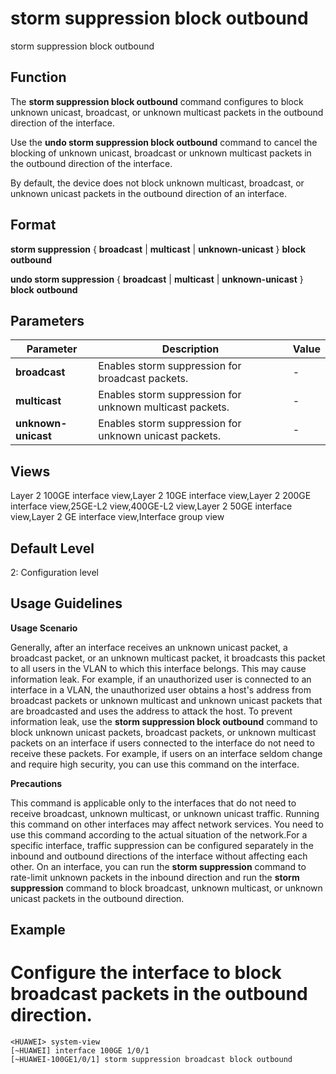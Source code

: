 storm suppression block outbound
================================

storm suppression block outbound

Function
--------



The **storm suppression block outbound** command configures to block unknown unicast, broadcast, or unknown multicast packets in the outbound direction of the interface.

Use the **undo storm suppression block outbound** command to cancel the blocking of unknown unicast, broadcast or unknown multicast packets in the outbound direction of the interface.



By default, the device does not block unknown multicast, broadcast, or unknown unicast packets in the outbound direction of an interface.


Format
------

**storm suppression** { **broadcast** | **multicast** | **unknown-unicast** } **block** **outbound**

**undo storm suppression** { **broadcast** | **multicast** | **unknown-unicast** } **block** **outbound**


Parameters
----------

| Parameter | Description | Value |
| --- | --- | --- |
| **broadcast** | Enables storm suppression for broadcast packets. | - |
| **multicast** | Enables storm suppression for unknown multicast packets. | - |
| **unknown-unicast** | Enables storm suppression for unknown unicast packets. | - |



Views
-----

Layer 2 100GE interface view,Layer 2 10GE interface view,Layer 2 200GE interface view,25GE-L2 view,400GE-L2 view,Layer 2 50GE interface view,Layer 2 GE interface view,Interface group view


Default Level
-------------

2: Configuration level


Usage Guidelines
----------------

**Usage Scenario**

Generally, after an interface receives an unknown unicast packet, a broadcast packet, or an unknown multicast packet, it broadcasts this packet to all users in the VLAN to which this interface belongs. This may cause information leak. For example, if an unauthorized user is connected to an interface in a VLAN, the unauthorized user obtains a host's address from broadcast packets or unknown multicast and unknown unicast packets that are broadcasted and uses the address to attack the host. To prevent information leak, use the **storm suppression block outbound** command to block unknown unicast packets, broadcast packets, or unknown multicast packets on an interface if users connected to the interface do not need to receive these packets. For example, if users on an interface seldom change and require high security, you can use this command on the interface.

**Precautions**



This command is applicable only to the interfaces that do not need to receive broadcast, unknown multicast, or unknown unicast traffic. Running this command on other interfaces may affect network services. You need to use this command according to the actual situation of the network.For a specific interface, traffic suppression can be configured separately in the inbound and outbound directions of the interface without affecting each other. On an interface, you can run the **storm suppression** command to rate-limit unknown packets in the inbound direction and run the **storm suppression** command to block broadcast, unknown multicast, or unknown unicast packets in the outbound direction.




Example
-------

# Configure the interface to block broadcast packets in the outbound direction.
```
<HUAWEI> system-view
[~HUAWEI] interface 100GE 1/0/1
[~HUAWEI-100GE1/0/1] storm suppression broadcast block outbound

```